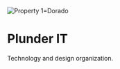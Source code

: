 ![Property 1=Dorado](https://user-images.githubusercontent.com/56502180/232542103-529acb3a-2bc0-481a-86d6-981bc335f707.png)

# Plunder IT

Technology and design organization.
